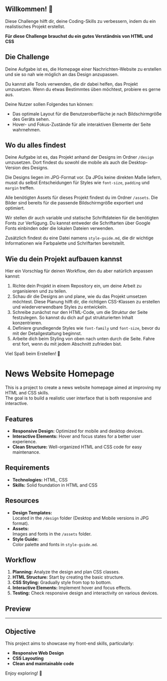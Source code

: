 ## Willkommen! 👋

Diese Challenge hilft dir, deine Coding-Skills zu verbessern, indem du ein realistisches Projekt erstellst.

**Für diese Challenge brauchst du ein gutes Verständnis von HTML und CSS**

## Die Challenge

Deine Aufgabe ist es, die Homepage einer Nachrichten-Website zu erstellen und sie so nah wie möglich an das Design anzupassen.

Du kannst alle Tools verwenden, die dir dabei helfen, das Projekt umzusetzen. Wenn du etwas Bestimmtes üben möchtest, probiere es gerne aus.

Deine Nutzer sollen Folgendes tun können:

- Das optimale Layout für die Benutzeroberfläche je nach Bildschirmgröße des Geräts sehen.
- Hover- und Fokus-Zustände für alle interaktiven Elemente der Seite wahrnehmen.

## Wo du alles findest

Deine Aufgabe ist es, das Projekt anhand der Designs im Ordner `/design` umzusetzen. Dort findest du sowohl die mobile als auch die Desktop-Version des Designs.

Die Designs liegen im JPG-Format vor. Da JPGs keine direkten Maße liefern, musst du selbst Entscheidungen für Styles wie `font-size`, `padding` und `margin` treffen.

Alle benötigten Assets für dieses Projekt findest du im Ordner `/assets`. Die Bilder sind bereits für die passende Bildschirmgröße exportiert und optimiert.

Wir stellen dir auch variable und statische Schriftdateien für die benötigten Fonts zur Verfügung. Du kannst entweder die Schriftarten über Google Fonts einbinden oder die lokalen Dateien verwenden.

Zusätzlich findest du eine Datei namens `style-guide.md`, die dir wichtige Informationen wie Farbpalette und Schriftarten bereitstellt.

## Wie du dein Projekt aufbauen kannst

Hier ein Vorschlag für deinen Workflow, den du aber natürlich anpassen kannst:

1. Richte dein Projekt in einem Repository ein, um deine Arbeit zu organisieren und zu teilen.
2. Schau dir die Designs an und plane, wie du das Projekt umsetzen möchtest. Diese Planung hilft dir, die richtigen CSS-Klassen zu erstellen und wiederverwendbare Styles zu entwickeln.
3. Schreibe zunächst nur den HTML-Code, um die Struktur der Seite festzulegen. So kannst du dich auf gut strukturierten Inhalt konzentrieren.
4. Definiere grundlegende Styles wie `font-family` und `font-size`, bevor du mit der Detailgestaltung beginnst.
5. Arbeite dich beim Styling von oben nach unten durch die Seite. Fahre erst fort, wenn du mit jedem Abschnitt zufrieden bist.



Viel Spaß beim Erstellen! 🚀

# News Website Homepage

This is a project to create a news website homepage aimed at improving my HTML and CSS skills.  
The goal is to build a realistic user interface that is both responsive and interactive.

## Features
- **Responsive Design:** Optimized for mobile and desktop devices.
- **Interactive Elements:** Hover and focus states for a better user experience.
- **Clean Structure:** Well-organized HTML and CSS code for easy maintenance.

## Requirements
- **Technologies:** HTML, CSS
- **Skills:** Solid foundation in HTML and CSS

## Resources
- **Design Templates:**  
  Located in the `/design` folder (Desktop and Mobile versions in JPG format).
- **Assets:**  
  Images and fonts in the `/assets` folder.
- **Style Guide:**  
  Color palette and fonts in `style-guide.md`.

## Workflow
1. **Planning:** Analyze the design and plan CSS classes.
2. **HTML Structure:** Start by creating the basic structure.
3. **CSS Styling:** Gradually style from top to bottom.
4. **Interactive Elements:** Implement hover and focus effects.
5. **Testing:** Check responsive design and interactivity on various devices.

## Preview


---

## Objective
This project aims to showcase my front-end skills, particularly:
- **Responsive Web Design**
- **CSS Layouting**
- **Clean and maintainable code**

Enjoy exploring! 🚀

